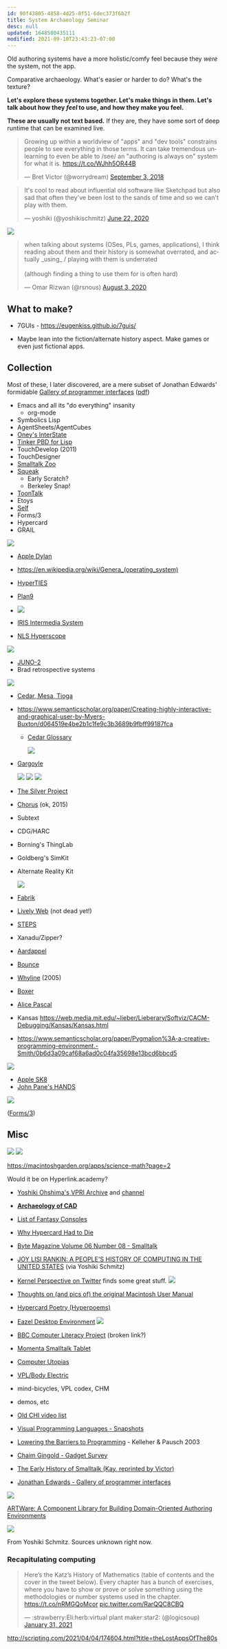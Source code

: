 ```yaml
---
id: 90f43805-4858-4d25-8f51-6dec373f6b2f
title: System Archaeology Seminar
desc: null
updated: 1648500435111
modified: 2021-09-10T23:43:23-07:00
---
```


Old authoring systems have a more holistic/comfy feel because they _were_ the system, not the app.

Comparative archaeology. What's easier or harder to do? What's the texture?

**Let's explore these systems together. Let's make things in them. Let's talk about how they _feel_ to use, and how they make you feel.**

**These are usually not text based.** If they are, they have some sort of deep runtime that can be examined live.

<blockquote class="twitter-tweet"><p lang="en" dir="ltr">Growing up within a worldview of &quot;apps&quot; and &quot;dev tools&quot; constrains people to see everything in those terms. It can take tremendous unlearning to even be able to /see/ an &quot;authoring is always on&quot; system for what it is. <a href="https://t.co/WJhh5OR44B">https://t.co/WJhh5OR44B</a></p>&mdash; Bret Victor (@worrydream) <a href="https://twitter.com/worrydream/status/1036667880778223617?ref_src=twsrc%5Etfw">September 3, 2018</a></blockquote> <script async src="https://platform.twitter.com/widgets.js" charset="utf-8"></script>

<blockquote class="twitter-tweet"><p lang="en" dir="ltr">It&#39;s cool to read about influential old software like Sketchpad but also sad that often they&#39;ve been lost to the sands of time and so we can&#39;t play with them.</p>&mdash; yoshiki (@yoshikischmitz) <a href="https://twitter.com/yoshikischmitz/status/1274957057884450818?ref_src=twsrc%5Etfw">June 22, 2020</a></blockquote> <script async src="https://platform.twitter.com/widgets.js" charset="utf-8"></script>

![](assets/images/2021-02-01-16-30-24.png)

<blockquote class="twitter-tweet"><p lang="en" dir="ltr">when talking about systems (OSes, PLs, games, applications), I think reading about them and their history is somewhat overrated, and actually _using_ / playing with them is underrated<br><br>(although finding a thing to use them for is often hard)</p>&mdash; Omar Rizwan (@rsnous) <a href="https://twitter.com/rsnous/status/1290203117649162240?ref_src=twsrc%5Etfw">August 3, 2020</a></blockquote> <script async src="https://platform.twitter.com/widgets.js" charset="utf-8"></script>

## What to make?

- 7GUIs - https://eugenkiss.github.io/7guis/

- Maybe lean into the fiction/alternate history aspect. Make games or even just fictional apps.

## Collection

Most of these, I later discovered, are a mere subset of Jonathan Edwards' formidable [Gallery of programmer interfaces](https://docs.google.com/presentation/d/1MD-CgzODFWzdpnYXr8bEgysfDmb8PDV6iCAjH5JIvaI/edit) ([pdf](../assets/programmer-interfaces.pdf))

- Emacs and all its "do everything" insanity
  - org-mode
- Symbolics Lisp
- AgentSheets/AgentCubes
- [Oney's InterState](https://joelbrandt.com/publications/oney_uist2014_interstate.pdf)
- [Tinker PBD for Lisp](https://web.media.mit.edu/~lieber/Lieberary/Tinker/Tinker.html)
- TouchDevelop (2011)
- TouchDesigner
- [Smalltalk Zoo](https://smalltalkzoo.thechm.org/)
- [Squeak](https://squeak.js.org/)
  - Early Scratch?
  - Berkeley Snap!
- [ToonTalk](http://www.toontalk.com/)
- Etoys
- [Self](https://selflanguage.org/)
- Forms/3
- Hypercard
- GRAIL

![](assets/images/2021-02-01-16-06-06.png)

- [Apple Dylan](https://opendylan.org/history/apple-dylan/screenshots/)

- https://en.wikipedia.org/wiki/Genera_(operating_system)

- [HyperTIES](http://www.cs.umd.edu/hcil/hyperties/)

- [Plan9](https://merveilles.town/@neauoire/104717468496151278)

- ![](assets/images/2021-02-01-16-38-33.png)

- [IRIS Intermedia System](https://vimeo.com/channels/190946/20662680)

- [NLS Hyperscope](http://codinginparadise.org/ebooks/html/blog/hyperscope_screencast.html)

![](assets/images/2021-02-01-17-18-54.png)

- [JUNO-2](http://citeseerx.ist.psu.edu/viewdoc/summary?doi=10.1.1.37.7482)
- Brad retrospective systems

![](assets/images/2021-02-01-17-22-16.png)

- [Cedar, Mesa, Tioga](https://www.youtube.com/watch?v=z_dt7NG38V4)

- https://www.semanticscholar.org/paper/Creating-highly-interactive-and-graphical-user-by-Myers-Buxton/d064519e4be2b1c1fe9c3b3689b9fbff99187fca

  - [Cedar Glossary](http://www.bitsavers.org/pdf/xerox/parc/cedar/Cedar_7.0/02_A_Glossary_of_Terms_Subsystems_Directories_and_Files_May1987.pdf)

    ![](assets/images/2021-02-01-17-25-29.png)

- [Gargoyle](https://www.youtube.com/watch?v=f0KqT3J67Vw)

  ![](assets/images/2021-02-01-17-31-36.png)
  ![](assets/images/2021-02-01-17-31-52.png)
  ![](assets/images/2021-02-01-17-32-34.png)

- [The Silver Project](https://www.cs.cmu.edu/afs/cs.cmu.edu/project/silver/www/publications.html)

- [Chorus](http://www.chorus-home.org/) (ok, 2015)

- Subtext

- CDG/HARC

- Borning's ThingLab

- Goldberg's SimKit

- Alternate Reality Kit

  ![](assets/images/2021-02-01-17-06-42.png)

- [Fabrik](http://sp.cmc.msu.ru/courses/smalltalk/fabrik/Fabrik.html)

- [Lively Web](https://lively-web.org/) (not dead yet!)

- [STEPS](http://www.vpri.org/pdf/tr2012001_steps.pdf)

- Xanadu/Zipper?

- [Aardappel](http://strlen.com/aardappel-language/)

- [Bounce](https://donhopkins.medium.com/bounce-stuff-8310551a96e3)

- [Whyline](https://www.cs.cmu.edu/~NatProg/whyline.html) (2005)

- [Boxer](https://web.media.mit.edu/~mres/papers/boxer.pdf)

- [Alice Pascal](https://www.templetons.com/brad/alice.html)

- Kansas https://web.media.mit.edu/~lieber/Lieberary/Softviz/CACM-Debugging/Kansas/Kansas.html

- https://www.semanticscholar.org/paper/Pygmalion%3A-a-creative-programming-environment.-Smith/0b6d3a09caf68a6ad0c04fa35698e13bcd6bbcd5

![](assets/images/2021-02-11-22-56-46.png)

- [Apple SK8](http://old.macintosh.garden/manuals/SK8_0.9_User_Guide.pdf)
- [John Pane's HANDS](https://john.pane.net/research.html)

![](assets/images/2021-02-01-15-55-02.png)

([Forms/3](https://pdfs.semanticscholar.org/a074/a04c61f097ee9ad13f9061aee95d1dd0c01f.pdf))

## Misc

![](assets/images/2021-02-01-16-34-51.png)
![](assets/images/2021-02-01-16-34-59.png)

<https://macintoshgarden.org/apps/science-math?page=2>

Would it be on Hyperlink.academy?

- [Yoshiki Ohshima's VPRI Archive](https://tinlizzie.org/IA/index.php/Intelligent_Archive) and [channel](https://www.youtube.com/channel/UCkdJ2NwjI8LcgyvfU7PyaVA)

- [**Archaeology of CAD**](http://dcardo.com/projects/archaeology_of_cad/index.html)

- [List of Fantasy Consoles](https://paladin-t.github.io/fantasy/index)

- [Why Hypercard Had to Die](http://www.loper-os.org/?p=568)

- [Byte Magazine Volume 06 Number 08 - Smalltalk](https://archive.org/details/byte-magazine-1981-08)

- [JOY LISI RANKIN: A PEOPLE'S HISTORY OF COMPUTING IN THE UNITED STATES](https://youtu.be/eEU9cwSzaBM?t=1895) (via Yoshiki Schmitz)

- [Kernel Perspective on Twitter](https://twitter.com/unix_byte) finds some great stuff.
  ![](assets/images/2021-02-01-16-37-13.png)

- [Thoughts on (and pics of) the original Macintosh User Manual](https://www.peterme.com/2007/08/27/thoughts-on-and-pics-of-the-original-macintosh-user-manual/)

- [Hypercard Poetry (Hyperpoems)](https://twitter.com/mkirschenbaum/status/1301898638994571266?s=19)

- [Eazel Desktop Environment](https://web.archive.org/web/20000510014027/http://www.eazel.com:80/)
  ![](assets/images/2021-02-01-16-44-01.png)

- [BBC Computer Literacy Project](https://clp.bbcrewind.co.uk/) (broken link?)

- [Momenta Smalltalk Tablet](http://kamranelahian.com/project/momenta/)

- [Computer Utopias](http://chrisnovello.com/teaching/risd/computer-utopias/)

- [VPL/Body Electric](http://www.jaronlanier.com/vpl.html)

- mind-bicycles, VPL codex, CHM

- demos, etc

- [Old CHI video list](http://www.cs.umd.edu/hcil/chivideoslist/index.shtml)

- [Visual Programming Languages - Snapshots](http://blog.interfacevision.com/design/design-visual-progarmming-languages-snapshots/)

- [Lowering the Barriers to Programming](https://www.cs.cmu.edu/~caitlin/papers/NoviceProgSurvey.pdf) - Kelleher & Pausch 2003

- [Chaim Gingold - Gadget Survey](<http://chaim.io/download/Gingold%20(2017)%20Gadget%20(1)%20Survey.pdf>)

- [The Early History of Smalltalk (Kay, reprinted by Victor)](http://worrydream.com/EarlyHistoryOfSmalltalk/)

- [Jonathan Edwards - Gallery of programmer interfaces](https://docs.google.com/presentation/d/e/2PACX-1vSPuf3eQ2tlCtXAif4gEWQQU-xK8EzhiH3SIfuD7vWy7eP4NN0-KRejbec_m-GF6-f_D95OOFyyoolx/pub?start=false&loop=false&delayms=3000&slide=id.g1da0625f1b_0_56)

![](assets/images/2021-02-01-17-51-15.png)

[ARTWare: A Component Library for Building Domain-Oriented Authoring Environments](http://citeseerx.ist.psu.edu/viewdoc/download?doi=10.1.1.445.7604&rep=rep1&type=pdf)

![](assets/images/2021-02-01-16-56-40.png)

From Yoshiki Schmitz. Sources unknown right now.

### Recapitulating computing

<blockquote class="twitter-tweet"><p lang="en" dir="ltr">Here’s the Katz’s History of Mathematics (table of contents and the cover in the tweet below). Every chapter has a bunch of exercises, where you have to show or prove or solve something using the methodologies or number systems used in the chapter. <a href="https://t.co/nRMGQoMcor">https://t.co/nRMGQoMcor</a> <a href="https://t.co/RarQQC8CBQ">pic.twitter.com/RarQQC8CBQ</a></p>&mdash; :strawberry:Eli:herb:virtual plant maker:star2: (@logicsoup) <a href="https://twitter.com/logicsoup/status/1355941297169829888?ref_src=twsrc%5Etfw">January 31, 2021</a></blockquote> <script async src="https://platform.twitter.com/widgets.js" charset="utf-8"></script>

http://scripting.com/2021/04/04/174604.html?title=theLostAppsOfThe80s
